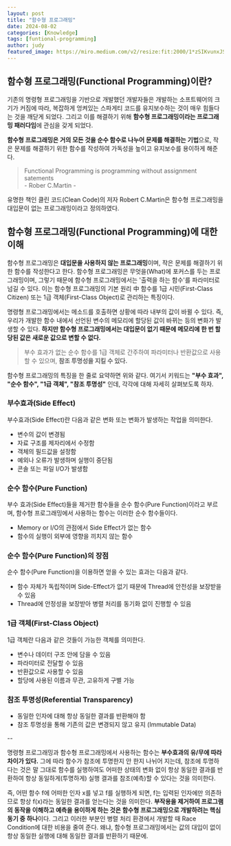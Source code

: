 ```yaml
---
layout: post
title: "함수형 프로그래밍"
date: 2024-08-02
categories: [Knowledge]
tags: [funtional-programming]
author: judy
featured_image: https://miro.medium.com/v2/resize:fit:2000/1*zSIKvunxJS2ox4LMWMMoFA.jpeg
---
```


## 함수형 프로그래밍(Functional Programming)이란?

기존의 명령형 프로그래밍을 기반으로 개발했던 개발자들은 개발하는 소프트웨어의 크기가 커짐에 따라, 복잡하게 엉켜있는 스파게티 코드를 유지보수하는 것이 매우 힘들다는 것을 깨닫게 되었다. 그리고 이를 해결하기 위해 **함수형 프로그래밍이라는 프로그래밍 패러다임**에 관심을 갖게 되었다. 

**함수형 프로그래밍은 거의 모든 것을 순수 함수로 나누어 문제를 해결하는 기법**으로, 작은 문제를 해결하기 위한 함수를 작성하여 가독성을 높이고 유지보수를 용이하게 해준다.

> Functional Programming is programming without assignment satements <br>- Rober C.Martin -

유명한 책인 클린 코드(Clean Code)의 저자 Robert C.Martin은 함수형 프로그래밍을 대입문이 없는 프로그래밍이라고 정의하였다.

## 함수형 프로그래밍(Functional Programming)에 대한 이해

함수형 프로그래밍은 **대입문을 사용하지 않는 프로그래밍**이며, 작은 문제를 해결하기 위한 함수를 작성한다고 한다. 함수형 프로그래밍은 무엇을(What)에 포커스를 두는 프로그래밍이며, 그렇기 때문에 함수형 프로그래밍에서는 '출력을 하는 함수'를 파라미터로 넘길 수 있다. 이는 함수형 프로그래밍의 기본 원리 中 함수를 1급 시민(First-Class Citizen) 또는 1급 객체(First-Class Object)로 관리하는 특징이다.

명령형 프로그래밍에서는 메소드를 호출하면 상황에 따라 내부의 값이 바뀔 수 있다. 즉, 우리가 개발한 함수 내에서 선언된 변수의 메모리에 할당된 값이 바뀌는 등의 변화가 발생할 수 있다. **하지만 함수형 프로그래밍에서는 대입문이 없기 때문에 메모리에 한 번 할당된 값은 새로운 값으로 변할 수 없다.**

> 부수 효과가 없는 순수 함수를 1급 객체로 간주하여 파라미터나 반환값으로 사용할 수 있으며, **참조 투명성을 지킬 수 있다.**


함수형 프로그래밍의 특징을 한 줄로 요약하면 위와 같다. 여기서 키워드는 **"부수 효과", "순수 함수", "1급 객체", "참조 투명성"** 인데, 각각에 대해 자세히 살펴보도록 하자.

### 부수효과(Side Effect)
부수효과(Side Effect)란 다음과 같은 변화 또는 변화가 발생하는 작업을 의미한다.

- 변수의 값이 변경됨
- 자료 구조를 제자리에서 수정함
- 객체의 필드값을 설정함
- 예외나 오류가 발생하며 실행이 중단됨
- 콘솔 또는 파일 I/O가 발생함

### 순수 함수(Pure Function)
부수 효과(Side Effect)들을 제거한 함수들을 순수 함수(Pure Function)이라고 부르며, 함수형 프로그래밍에서 사용하는 함수는 이러한 순수 함수들이다.

- Memory or I/O의 관점에서 Side Effect가 없는 함수
- 함수의 실행이 외부에 영향을 끼치지 않는 함수

### 순수 함수(Pure Function)의 장점
순수 함수(Pure Function)을 이용하면 얻을 수 있는 효과는 다음과 같다.

- 함수 자체가 독립적이며 Side-Effect가 없기 때문에 Thread에 안전성을 보장받을 수 있음
- Thread에 안정성을 보장받아 병렬 처리를 동기화 없이 진행할 수 있음

### 1급 객체(First-Class Object)
1급 객체란 다음과 같은 것들이 가능한 객체를 의미한다.

- 변수나 데이터 구조 안에 담을 수 있음
- 파라미터로 전달할 수 있음
- 반환값으로 사용할 수 있음
- 할당에 사용된 이름과 무관, 고유하게 구별 가능

### 참조 투명성(Referential Transparency)

- 동일한 인자에 대해 항상 동일한 결과를 반환해야 함
- 참조 투명성을 통해 기존의 값은 변경되지 않고 유지 (Immutable Data)

--

명령형 프로그래밍과 함수형 프로그래밍에서 사용하는 함수는 **부수효과의 유/무에 따라 차이가 있다.** 그에 따라 함수가 참조에 투명한지 안 한지 나뉘어 지는데, 참조에 투명하다는 것은 말 그대로 함수를 실행하여도 어떠한 상태의 변화 없이 항상 동일한 결과를 반환하여 항상 동일하게(투명하게) 실행 결과를 참조(예측)할 수 있다는 것을 의미한다.

즉, 어떤 함수 f에 어떠한 인자 x를 넣고 f를 실행하게 되면, f는 입력된 인자에만 의존하므로 항상 f(x)라는 동일한 결과를 얻는다는 것을 의미한다. **부작용을 제거하여 프로그램의 동작을 이해하고 예측을 용이하게 하는 것은 함수형 프로그래밍으로 개발하려는 핵심 동기 중 하나**이다. 그리고 이러한 부분인 병렬 처리 환경에서 개발할 때 Race Condition에 대한 비용을 줄여 준다. 왜냐, 함수형 프로그래밍에서는 값의 대입이 없이 항상 동일한 실행에 대해 동일한 결과를 반환하기 때문에.

 